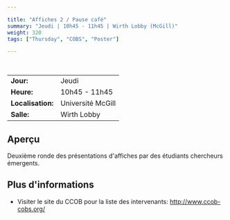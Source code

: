 ```yaml
---

title: "Affiches 2 / Pause café"
summary: "Jeudi | 10h45 - 11h45 | Wirth Lobby (McGill)"
weight: 320
tags: ["Thursday", "COBS", "Poster"]

---
```


<br>

| | |
| - | - |
| **Jour:** | Jeudi |
| **Heure:** | 10h45 - 11h45 |
| **Localisation:** | Université McGill |
| **Salle:** | Wirth Lobby |

## Aperçu

Deuxième ronde des présentations d'affiches par des étudiants chercheurs émergents.

## Plus d'informations

- Visiter le site du CCOB pour la liste des intervenants: http://www.ccob-cobs.org/